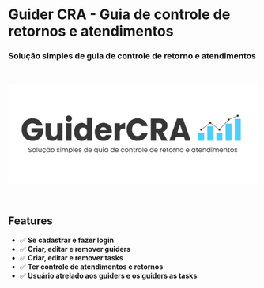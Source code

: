 # Guider CRA - Guia de controle de retornos e atendimentos
### Solução simples de guia de controle de retorno e atendimentos
<br>
<p align="center">
    <img src="./public/img/nameLogo.svg">
</p>
<br>

## Features
- ✅ **Se cadastrar e fazer login**
- ✅ **Criar, editar e remover guiders**
- ✅ **Criar, editar e remover tasks**
- ✅ **Ter controle de atendimentos e retornos**
- ✅ **Usuário atrelado aos guiders e os guiders as tasks**